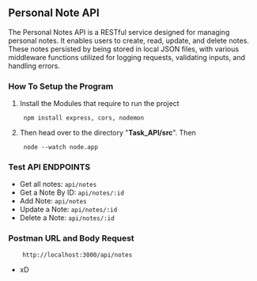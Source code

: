 ## Personal Note API
The Personal Notes API is a RESTful service designed for managing personal notes. It enables users to create, read, update, and delete notes. These notes persisted by being stored in local JSON files, with various middleware functions utilized for logging requests, validating inputs, and handling errors.

### How To Setup the Program
1. Install the Modules that require to run the project
    
        npm install express, cors, nodemon

2. Then head over to the directory "__Task_API/src__". Then

        node --watch node.app

### Test API ENDPOINTS
* Get all notes: `api/notes`
* Get a Note By ID: `api/notes/:id`
* Add Note: `api/notes`
* Update a Note: `api/notes/:id`
* Delete a Note: `api/notes/:id`

### Postman URL and Body Request

        http://localhost:3000/api/notes

* xD
